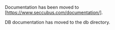 Documentation has been moved to [https://www.seccubus.com/documentation/].

DB documentation has moved to the db directory.